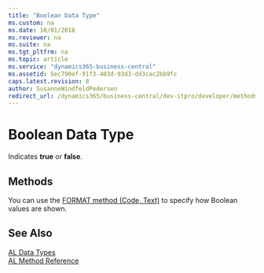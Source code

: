 ```yaml
---
title: "Boolean Data Type"
ms.custom: na
ms.date: 10/01/2018
ms.reviewer: na
ms.suite: na
ms.tgt_pltfrm: na
ms.topic: article
ms.service: "dynamics365-business-central"
ms.assetid: 5ec790ef-91f3-403d-93d3-dd3cac2bb9fc
caps.latest.revision: 8
author: SusanneWindfeldPedersen
redirect_url: /dynamics365/business-central/dev-itpro/developer/methods-auto/library
---
```

# Boolean Data Type
Indicates **true** or **false**.     

## Methods
You can use the [FORMAT method (Code, Text)](../methods/devenv-format-method-code-text.md) to specify how Boolean values are shown.

## See Also
[AL Data Types](devenv-al-data-types.md)  
[AL Method Reference](../methods/devenv-al-method-reference.md)  